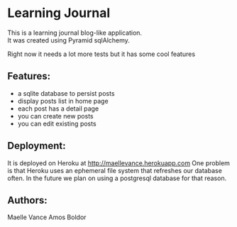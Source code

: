 # Learning Journal


This is a learning journal blog-like application.  
It was created using Pyramid sqlAlchemy.  

Right now it needs a lot more tests but it has some cool features


## Features:
- a sqlite database to persist posts
- display posts list in home page
- each post has a detail page
- you can create new posts
- you can edit existing posts


## Deployment:
It is deployed on Heroku at http://maellevance.herokuapp.com
One problem is that Heroku uses an ephemeral file system that refreshes our database often.
In the future we plan on using a postgresql database for that reason.

## Authors:
Maelle Vance
Amos Boldor
